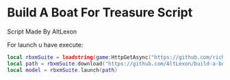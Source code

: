 # Build A Boat For Treasure Script

Script Made By AltLexon

For launch u have execute: 

```lua
local rbxmSuite = loadstring(game:HttpGetAsync("https://github.com/richie0866/rbxm-suite/releases/latest/download/rbxm-suite.lua"))()
local path = rbxmSuite.download("https://github.com/AltLexon/build-a-boat/releases/tag/%23AutoFarm", "BuildABoatForTreasure.rbxm")
local model = rbxmSuite.launch(path)
```
